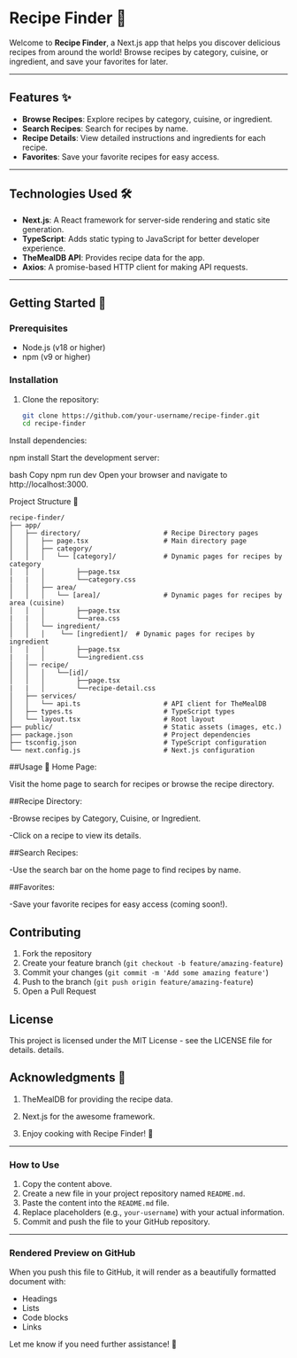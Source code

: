 # Recipe Finder 🍳

Welcome to **Recipe Finder**, a Next.js app that helps you discover delicious recipes from around the world! Browse recipes by category, cuisine, or ingredient, and save your favorites for later.

---

## Features ✨

- **Browse Recipes**: Explore recipes by category, cuisine, or ingredient.
- **Search Recipes**: Search for recipes by name.
- **Recipe Details**: View detailed instructions and ingredients for each recipe.
- **Favorites**: Save your favorite recipes for easy access.

---

## Technologies Used 🛠️

- **Next.js**: A React framework for server-side rendering and static site generation.
- **TypeScript**: Adds static typing to JavaScript for better developer experience.
- **TheMealDB API**: Provides recipe data for the app.
- **Axios**: A promise-based HTTP client for making API requests.

---

## Getting Started 🚀

### Prerequisites

- Node.js (v18 or higher)
- npm (v9 or higher)

### Installation

1. Clone the repository:
   ```bash
   git clone https://github.com/your-username/recipe-finder.git
   cd recipe-finder
Install dependencies:

npm install
Start the development server:

bash
Copy
npm run dev
Open your browser and navigate to http://localhost:3000.

Project Structure 📂
```
recipe-finder/
├── app/
│   ├── directory/                     # Recipe Directory pages
│   │   ├── page.tsx                   # Main directory page
│   │   ├── category/
│   │   │   └── [category]/            # Dynamic pages for recipes by category
│   │   │        ├──page.tsx
|   |   │        └──category.css 
│   │   ├── area/
│   │   │   └── [area]/                # Dynamic pages for recipes by area (cuisine)
│   │   │        ├──page.tsx
|   |   │        └──area.css 
│   │   └── ingredient/
│   │   │    └── [ingredient]/  # Dynamic pages for recipes by ingredient
│   │   │        ├──page.tsx
|   |   │        └──ingredient.css 
│   │── recipe/
│   │   │   └──[id]/
│   │   │        ├──page.tsx
|   |   │        └──recipe-detail.css            
│   ├── services/
│   │   └── api.ts                     # API client for TheMealDB
│   ├── types.ts                       # TypeScript types
│   └── layout.tsx                     # Root layout
├── public/                            # Static assets (images, etc.)
├── package.json                       # Project dependencies
├── tsconfig.json                      # TypeScript configuration
└── next.config.js                     # Next.js configuration
```
##Usage 🍴
Home Page:

Visit the home page to search for recipes or browse the recipe directory.

##Recipe Directory:

-Browse recipes by Category, Cuisine, or Ingredient.

-Click on a recipe to view its details.

##Search Recipes:

-Use the search bar on the home page to find recipes by name.

##Favorites:

-Save your favorite recipes for easy access (coming soon!).

## Contributing

1. Fork the repository
2. Create your feature branch (`git checkout -b feature/amazing-feature`)
3. Commit your changes (`git commit -m 'Add some amazing feature'`)
4. Push to the branch (`git push origin feature/amazing-feature`)
5. Open a Pull Request

## License

This project is licensed under the MIT License - see the LICENSE file for details. details.

## Acknowledgments 🙏
1. TheMealDB for providing the recipe data.

2. Next.js for the awesome framework.

3. Enjoy cooking with Recipe Finder! 🍳


---

### **How to Use**
1. Copy the content above.
2. Create a new file in your project repository named `README.md`.
3. Paste the content into the `README.md` file.
4. Replace placeholders (e.g., `your-username`) with your actual information.
5. Commit and push the file to your GitHub repository.

---

### **Rendered Preview on GitHub**
When you push this file to GitHub, it will render as a beautifully formatted document with:
- Headings
- Lists
- Code blocks
- Links

Let me know if you need further assistance! 🚀

